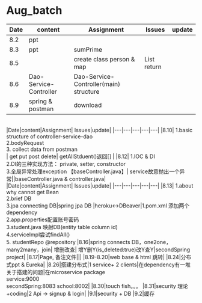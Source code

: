 # Aug_batch

|Date|content|Assignment| Issues|update|
|---|---|---|---|---|
|8.2|ppt|
|8.3 |ppt|sumPrime |
|8.5| |create class person & map|List</String> return |
|8.6|Dao-Service-Controller| Dao-Service-Controller(main) structure|
|8.9| spring & postman | download |
<br>
|Date|content|Assignment| Issues|update|
|---|---|---|---|---|
|8.10| 1.basic structure of controller-service-dao <br>2.bodyRequest<br>3. collect data from postman<br>  | get put post delete| getAllStduent()返回[] |
|8.12| 1.IOC & DI <br> 2.DI的三种实现方法： private, setter, constructor <br>3.全局异常处理exception 【baseController.java】| service故意抛出一个异常||baseController.java & controller.java|
<br>
|Date|content|Assignment| Issues|update|
|---|---|---|---|---|
|8.13| 1.about why cannot get Bean <br> 2.brief DB <br> 3.jpa connecting DB|spring jpa DB |heroku<->DBeaver|1.pom.xml 添加两个dependency<br> 2.app.properties配置账号密码<br>3.student.java 映射DB(entity table column id)<br>4.serviceImpl尝试findAll() <br> 5. studentRepo @repository
|8.16|spring connects DB，one2one，many2many，join| 增删改查| 增Y删Y(is_deleted:true)改Y查Y|secondSpring project|
|8.17|Page, 备注文件|||
|8.19-8.20|web base & html 跳转|
|8.24|分布式ppt & Eureka|
|8.26|搭建分布式|1 service+ 2 clients|在dependency有一堆关于搭建的问题|在microservice package<br> service:9000<br>secondSpring:8083 school:8002|
|8.30|touch fish。。。
|8.31|security 理论+coding|2 Api -> signup & login|
|9.1|security + DB
|9.2|缓存
